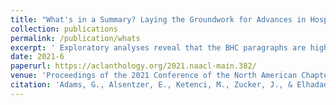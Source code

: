 ```yaml
---
title: "What's in a Summary? Laying the Groundwork for Advances in Hospital-Course Summarization"
collection: publications
permalink: /publication/whats
excerpt: ' Exploratory analyses reveal that the BHC paragraphs are highly abstractive with some long extracted fragments; are concise yet comprehensive; differ in style and content organization from the source notes; exhibit minimal lexical cohesion; and represent silver-standard references.'
date: 2021-6
paperurl: https://aclanthology.org/2021.naacl-main.382/
venue: 'Proceedings of the 2021 Conference of the North American Chapter of the Association for Computational Linguistics: Human Language Technologies'
citation: 'Adams, G., Alsentzer, E., Ketenci, M., Zucker, J., & Elhadad, N. (2021, June). What's in a Summary? Laying the Groundwork for Advances in Hospital-Course Summarization. In Proceedings of the conference. Association for Computational Linguistics. North American Chapter. Meeting (Vol. 2021, p. 4794).'
---
```

